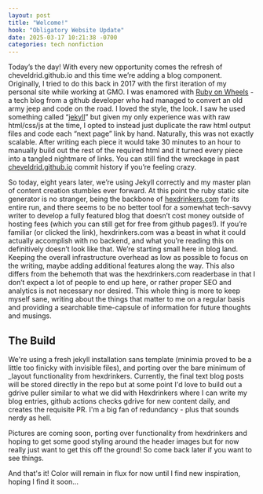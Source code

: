 ```yaml
---
layout: post
title: "Welcome!"
hook: "Obligatory Website Update"
date: 2025-03-17 10:21:38 -0700
categories: tech nonfiction
---
```


Today’s the day! With every new opportunity comes the refresh of cheveldrid.github.io and this time we’re adding a blog component. Originally, I tried to do this back in 2017 with the first iteration of my personal site while working at GMO. I was enamored with [Ruby on Wheels](https://ruby-on-wheels.github.io/) - a tech blog from a github developer who had managed to convert an old army jeep and code on the road. I loved the style, the look. I saw he used something called “[jekyll](https://jekyllrb.com/)” but given my only experience was with raw html/css/js at the time, I opted to instead just duplicate the raw html output files and code each “next page” link by hand. Naturally, this was not exactly scalable. After writing each piece it would take 30 minutes to an hour to manually build out the rest of the required html and it turned every piece into a tangled nightmare of links. You can still find the wreckage in past [cheveldrid.github.io](https://github.com/chevEldrid/chevEldrid.github.io/commit/650e5765ae925027c656e638a97bc749d43d6b7a) commit history if you’re feeling crazy.

So today, eight years later, we’re using Jekyll correctly and my master plan of content creation stumbles ever forward. At this point the ruby static site generator is no stranger, being the backbone of [hexdrinkers.com](https://hexdrinkers.com/) for its entire run, and there seems to be no better tool for a somewhat tech-savvy writer to develop a fully featured blog that doesn’t cost money outside of hosting fees (which you can still get for free from github pages!). If you’re familiar (or clicked the link), hexdrinkers.com was a beast in what it could actually accomplish with no backend, and what you’re reading this on definitively doesn’t look like that. We’re starting small here in blog land. Keeping the overall infrastructure overhead as low as possible to focus on the writing, maybe adding additional features along the way. This also differs from the behemoth that was the hexdrinkers.com readerbase in that I don’t expect a lot of people to end up here, or rather proper SEO and analytics is not necessary nor desired. This whole thing is more to keep myself sane, writing about the things that matter to me on a regular basis and providing a searchable time-capsule of information for future thoughts and musings.

## The Build

We're using a fresh jekyll installation sans template (minimia proved to be a little too finicky with invisible files), and porting over the bare minimum of \_layout functionality from hexdrinkers. Currently, the final text blog posts will be stored directly in the repo but at some point I'd love to build out a gdrive puller similar to what we did with Hexdrinkers where I can write my blog entries, github actions checks gdrive for new content daily, and creates the requisite PR. I'm a big fan of redundancy - plus that sounds nerdy as hell.

Pictures are coming soon, porting over functionality from hexdrinkers and hoping to get some good styling around the header images but for now really just want to get this off the ground! So come back later if you want to see things.

And that's it! Color will remain in flux for now until I find new inspiration, hoping I find it soon...

